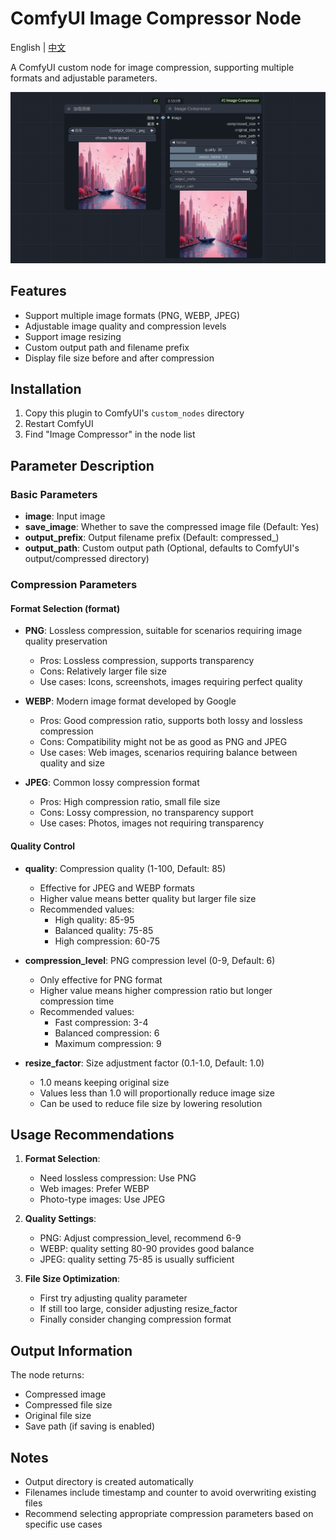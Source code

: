 # ComfyUI Image Compressor Node

English | [中文](README.md)

A ComfyUI custom node for image compression, supporting multiple formats and adjustable parameters.

![image](workflow/screenshot.png)

## Features

- Support multiple image formats (PNG, WEBP, JPEG)
- Adjustable image quality and compression levels
- Support image resizing
- Custom output path and filename prefix
- Display file size before and after compression

## Installation

1. Copy this plugin to ComfyUI's `custom_nodes` directory
2. Restart ComfyUI
3. Find "Image Compressor" in the node list

## Parameter Description

### Basic Parameters

- **image**: Input image
- **save_image**: Whether to save the compressed image file (Default: Yes)
- **output_prefix**: Output filename prefix (Default: compressed_)
- **output_path**: Custom output path (Optional, defaults to ComfyUI's output/compressed directory)

### Compression Parameters

#### Format Selection (format)
- **PNG**: Lossless compression, suitable for scenarios requiring image quality preservation
  - Pros: Lossless compression, supports transparency
  - Cons: Relatively larger file size
  - Use cases: Icons, screenshots, images requiring perfect quality

- **WEBP**: Modern image format developed by Google
  - Pros: Good compression ratio, supports both lossy and lossless compression
  - Cons: Compatibility might not be as good as PNG and JPEG
  - Use cases: Web images, scenarios requiring balance between quality and size

- **JPEG**: Common lossy compression format
  - Pros: High compression ratio, small file size
  - Cons: Lossy compression, no transparency support
  - Use cases: Photos, images not requiring transparency

#### Quality Control
- **quality**: Compression quality (1-100, Default: 85)
  - Effective for JPEG and WEBP formats
  - Higher value means better quality but larger file size
  - Recommended values:
    - High quality: 85-95
    - Balanced quality: 75-85
    - High compression: 60-75

- **compression_level**: PNG compression level (0-9, Default: 6)
  - Only effective for PNG format
  - Higher value means higher compression ratio but longer compression time
  - Recommended values:
    - Fast compression: 3-4
    - Balanced compression: 6
    - Maximum compression: 9

- **resize_factor**: Size adjustment factor (0.1-1.0, Default: 1.0)
  - 1.0 means keeping original size
  - Values less than 1.0 will proportionally reduce image size
  - Can be used to reduce file size by lowering resolution

## Usage Recommendations

1. **Format Selection**:
   - Need lossless compression: Use PNG
   - Web images: Prefer WEBP
   - Photo-type images: Use JPEG

2. **Quality Settings**:
   - PNG: Adjust compression_level, recommend 6-9
   - WEBP: quality setting 80-90 provides good balance
   - JPEG: quality setting 75-85 is usually sufficient

3. **File Size Optimization**:
   - First try adjusting quality parameter
   - If still too large, consider adjusting resize_factor
   - Finally consider changing compression format

## Output Information

The node returns:
- Compressed image
- Compressed file size
- Original file size
- Save path (if saving is enabled)

## Notes

- Output directory is created automatically
- Filenames include timestamp and counter to avoid overwriting existing files
- Recommend selecting appropriate compression parameters based on specific use cases 